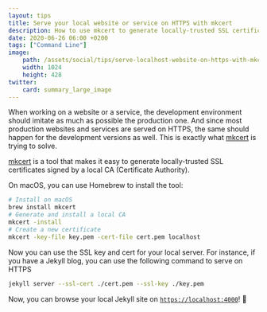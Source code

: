 ```yaml
---
layout: tips
title: Serve your local website or service on HTTPS with mkcert
description: How to use mkcert to generate locally-trusted SSL certificates to serve a website on HTTPS
date: 2020-06-26 06:00 +0200
tags: ["Command Line"]
image:
    path: /assets/social/tips/serve-localhost-website-on-https-with-mkcert.png
    width: 1024
    height: 428
twitter:
    card: summary_large_image
---
```


When working on a website or a service, the development environment should imitate as much as possible the production one. And since most production websites and services are served on HTTPS, the same should happen for the development versions as well. This is exactly what [mkcert] is trying to solve. 

[mkcert] is a tool that makes it easy to generate locally-trusted SSL certificates signed by a local CA (Certificate Authority).

On macOS, you can use Homebrew to install the tool: 
```bash
# Install on macOS
brew install mkcert
# Generate and install a local CA
mkcert -install
# Create a new certificate
mkcert -key-file key.pem -cert-file cert.pem localhost
```

Now you can use the SSL key and cert for your local server. For instance, if you have a Jekyll blog, you can use the following command to serve on HTTPS
```bash
jekyll server --ssl-cert ./cert.pem --ssl-key ./key.pem
```

Now, you can browse your local Jekyll site on [`https://localhost:4000`](https://localhost:4000)! :tada:

[mkcert]: https://github.com/FiloSottile/mkcert